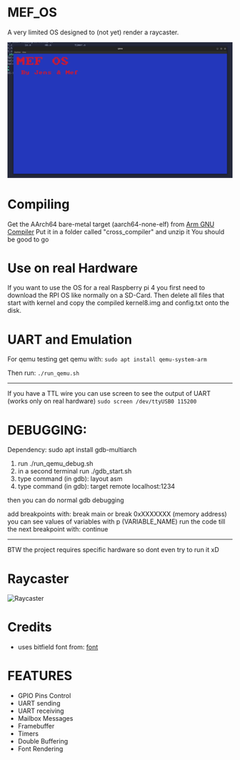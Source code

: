 # MEF_OS

A very limited OS designed to (not yet) render a raycaster.

![Starting](res/pics/mef_os.png)

# Compiling
Get the AArch64 bare-metal target (aarch64-none-elf) from [Arm GNU Compiler](https://developer.arm.com/downloads/-/gnu-a)
Put it in a folder called "cross_compiler" and unzip it 
You should be good to go

# Use on real Hardware
If you want to use the OS for a real Raspberry pi 4 you first need to download the RPI OS like normally on a SD-Card.
Then delete all files that start with kernel and copy the compiled kernel8.img and config.txt onto the disk.

# UART and Emulation

For qemu testing get qemu with:
```sudo apt install qemu-system-arm```

Then run:
```./run_qemu.sh```

---
If you have a TTL wire you can use screen to see the output of UART (works only on real hardware)
```sudo screen /dev/ttyUSB0 115200```

# DEBUGGING:
Dependency:
sudo apt install gdb-multiarch

1. run ./run_qemu_debug.sh
2. in a second terminal run ./gdb_start.sh
3. type command (in gdb): layout asm
4. type command (in gdb): target remote localhost:1234

then you can do normal gdb debugging

add breakpoints with: break main or break 0xXXXXXXX (memory address)
you can see values of variables with p (VARIABLE_NAME)
run the code till the next breakpoint with: continue

---
BTW the project requires specific hardware so dont even try to run it xD

# Raycaster
![Raycaster](./res/pics/raycaster.png)

# Credits
- uses bitfield font from: [font](https://github.com/dhepper/font8x8.git)

# FEATURES
- GPIO Pins Control 
- UART sending 
- UART receiving
- Mailbox Messages
- Framebuffer
- Timers
- Double Buffering
- Font Rendering


